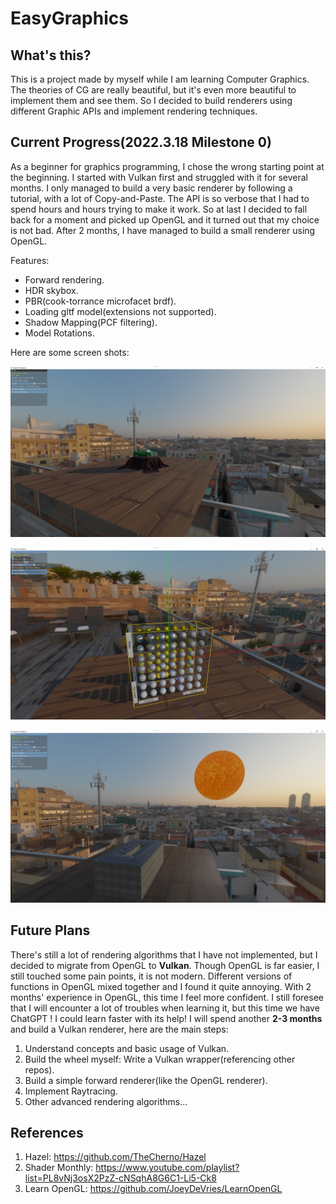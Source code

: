 # EasyGraphics

## What's this?

This is a project made by myself while I am learning Computer Graphics. The theories of CG are really beautiful, but it's even more beautiful to implement them and see them. So I decided to build renderers using different Graphic APIs and implement rendering techniques. 

## Current Progress(2022.3.18 Milestone 0)

As a beginner for graphics programming, I chose the wrong starting point at the beginning. I started with Vulkan first and struggled with it for several months. I only managed to build a very basic renderer by following a tutorial, with a lot of Copy-and-Paste. The API is so verbose that I had to spend hours and hours trying to make it work. So at last I decided to fall back for a moment and picked up OpenGL and it turned out that my choice is not bad. After 2 months, I have managed to build a small renderer using OpenGL. 

Features:

* Forward rendering.
* HDR skybox.
* PBR(cook-torrance microfacet brdf).
* Loading gltf model(extensions not supported).
* Shadow Mapping(PCF filtering).
* Model Rotations.

Here are some screen shots:

![screenshots1](./docs/screenshots/gl_renderer_1.png)

![screenshots1](./docs/screenshots/gl_renderer_2.png)

![screenshots1](./docs/screenshots/gl_renderer_3.png)



## Future Plans

There's still a lot of rendering algorithms that I have not implemented, but I decided to migrate from OpenGL to **Vulkan**. Though OpenGL is far easier, I still touched some pain points, it is not modern. Different versions of functions in OpenGL mixed together and I found it quite annoying. With 2 months' experience in OpenGL, this time I feel more confident. I still foresee that I will encounter a lot of troubles when learning it, but this time we have ChatGPT ! I could learn faster with its help! I will spend another **2-3 months** and build a Vulkan renderer, here are the main steps:

1. Understand concepts and basic usage of Vulkan.
2. Build the wheel myself: Write a Vulkan wrapper(referencing other repos).
3. Build a simple forward renderer(like the OpenGL renderer).
4. Implement Raytracing.
5. Other advanced rendering algorithms...

## References
1. Hazel: https://github.com/TheCherno/Hazel
2. Shader Monthly: https://www.youtube.com/playlist?list=PL8vNj3osX2PzZ-cNSqhA8G6C1-Li5-Ck8
3. Learn OpenGL: https://github.com/JoeyDeVries/LearnOpenGL